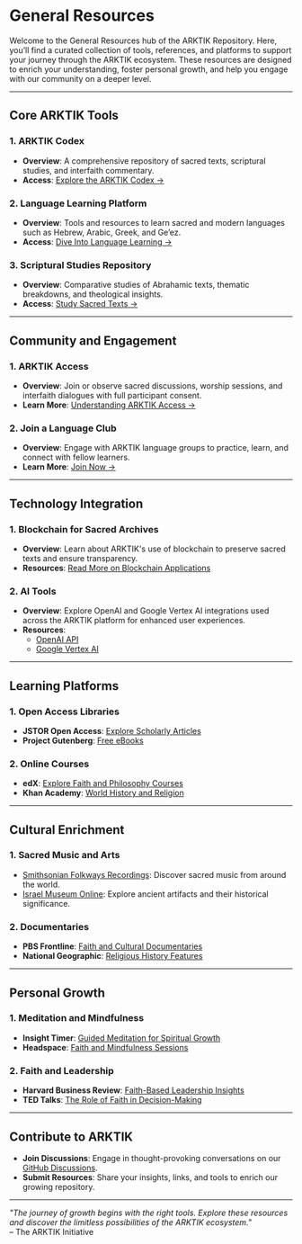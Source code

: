 # **General Resources**

Welcome to the General Resources hub of the ARKTIK Repository. Here, you’ll find a curated collection of tools, references, and platforms to support your journey through the ARKTIK ecosystem. These resources are designed to enrich your understanding, foster personal growth, and help you engage with our community on a deeper level.

---

## **Core ARKTIK Tools**

### 1. **ARKTIK Codex**
- **Overview**: A comprehensive repository of sacred texts, scriptural studies, and interfaith commentary.
- **Access**: [Explore the ARKTIK Codex →](../Codex/index.md)

### 2. **Language Learning Platform**
- **Overview**: Tools and resources to learn sacred and modern languages such as Hebrew, Arabic, Greek, and Ge’ez.
- **Access**: [Dive Into Language Learning →](../Language_Learning/index.md)

### 3. **Scriptural Studies Repository**
- **Overview**: Comparative studies of Abrahamic texts, thematic breakdowns, and theological insights.
- **Access**: [Study Sacred Texts →](../Codex/studying_sacred_texts.md)

---

## **Community and Engagement**

### 1. **ARKTIK Access**
- **Overview**: Join or observe sacred discussions, worship sessions, and interfaith dialogues with full participant consent.
- **Learn More**: [Understanding ARKTIK Access →](../Access/index.md)

### 2. **Join a Language Club**
- **Overview**: Engage with ARKTIK language groups to practice, learn, and connect with fellow learners.
- **Learn More**: [Join Now →](../Language_Learning/join_a_language_club.md)

---

## **Technology Integration**

### 1. **Blockchain for Sacred Archives**
- **Overview**: Learn about ARKTIK's use of blockchain to preserve sacred texts and ensure transparency.
- **Resources**: [Read More on Blockchain Applications](https://ethereum.org/en/)

### 2. **AI Tools**
- **Overview**: Explore OpenAI and Google Vertex AI integrations used across the ARKTIK platform for enhanced user experiences.
- **Resources**:
  - [OpenAI API](https://openai.com/)
  - [Google Vertex AI](https://cloud.google.com/vertex-ai)

---

## **Learning Platforms**

### 1. **Open Access Libraries**
- **JSTOR Open Access**: [Explore Scholarly Articles](https://www.jstor.org/open/)
- **Project Gutenberg**: [Free eBooks](https://www.gutenberg.org/)

### 2. **Online Courses**
- **edX**: [Explore Faith and Philosophy Courses](https://www.edx.org/)
- **Khan Academy**: [World History and Religion](https://www.khanacademy.org/)

---

## **Cultural Enrichment**

### 1. **Sacred Music and Arts**
- [Smithsonian Folkways Recordings](https://folkways.si.edu/): Discover sacred music from around the world.
- [Israel Museum Online](https://www.imj.org.il/en): Explore ancient artifacts and their historical significance.

### 2. **Documentaries**
- **PBS Frontline**: [Faith and Cultural Documentaries](https://www.pbs.org/wgbh/frontline/)
- **National Geographic**: [Religious History Features](https://www.nationalgeographic.com/)

---

## **Personal Growth**

### 1. **Meditation and Mindfulness**
- **Insight Timer**: [Guided Meditation for Spiritual Growth](https://insighttimer.com/)
- **Headspace**: [Faith and Mindfulness Sessions](https://www.headspace.com/)

### 2. **Faith and Leadership**
- **Harvard Business Review**: [Faith-Based Leadership Insights](https://hbr.org/)
- **TED Talks**: [The Role of Faith in Decision-Making](https://www.ted.com/)

---

## **Contribute to ARKTIK**

- **Join Discussions**: Engage in thought-provoking conversations on our [GitHub Discussions](https://github.com/).
- **Submit Resources**: Share your insights, links, and tools to enrich our growing repository.

---

*"The journey of growth begins with the right tools. Explore these resources and discover the limitless possibilities of the ARKTIK ecosystem."*  
– The ARKTIK Initiative

